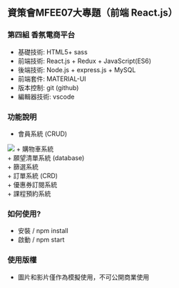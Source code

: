 ## 資策會MFEE07大專題（前端 React.js）


### 第四組 香氛電商平台

+ 基礎技術: HTML5+ sass<br />
+ 前端技術: React.js + Redux + JavaScript(ES6)<br /> 
+ 後端技術: Node.js + express.js + MySQL <br />
+ 前端套件: MATERIAL-UI<br />
+ 版本控制: git (github)<br />
+ 編輯器技術: vscode<br />




### 功能說明

+ 會員系統 (CRUD)<br />
<img src="https://github.com/YiChengChen0608/InSense/tree/master/public/images/readmeImg/Menu.png" />
+ 購物車系統 <br />
+ 願望清單系統 (database)<br />
+ 篩選系統<br />
+ 訂單系統 (CRD)<br />
+ 優惠券訂閱系統<br />
+ 課程預約系統<br />



### 如何使用?

+ 安裝 / npm install
+ 啟動 / npm start

### 使用版權

+ 圖片和影片僅作為模擬使用，不可公開商業使用
